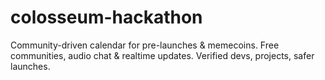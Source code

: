 # colosseum-hackathon
Community-driven calendar for pre-launches &amp; memecoins. Free communities, audio chat &amp; realtime updates. Verified devs, projects, safer launches.
